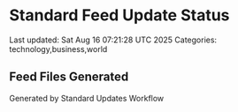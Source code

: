 # Standard Feed Update Status
Last updated: Sat Aug 16 07:21:28 UTC 2025
Categories: technology,business,world

## Feed Files Generated

Generated by Standard Updates Workflow
